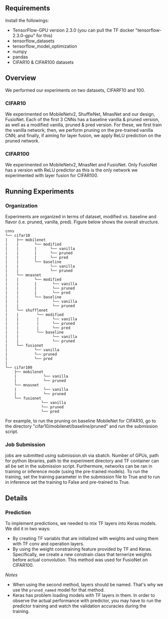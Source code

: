## Requirements

Install the followings:

* TensorFlow-GPU version 2.3.0 (you can pull the TF docker "tensorflow-2.3.0-gpu" for this)
* tensorflow_datasets
* tensorflow_model_optimization
* numpy
* pandas
* CIFAR10 & CIFAR100 datasets



## Overview

We performed our experiments on two datasets, CIFARF10 and 100.

### CIFAR10

We experimented on MobileNetv2, ShuffleNet, MnasNet and our design, FusioNet. Each of the first 3 CNNs has a baseline vanilla & pruned version, as well as a modified
vanilla, pruned & pred version. For these, we first train the vanilla network; then, we perform pruning on the pre-trained vanilla CNN; and finally, if aiming for layer
fusion, we apply  ReLU prediction on the pruned network.

### CIFAR100

We experimented on MobileNetv2, MnasNet and FusioNet. Only FusioNet has a version with ReLU predictor as this is the only network we experimented with layer fusion for
CIFAR100.


## Running Experiments

### Organization

Experiments are organized in terms of dataset, modified vs. baseline and flavor (i.e. pruned, vanilla, pred). Figure below shows the overall structure.

```
cnns
└── cifar10
|    ├── mobilenet
|    |       └── modified
|    |       |      └── vanilla
|    |       |      └── pruned           
|    |       |      └── pred           
|    |       └── baseline
|    |              └── vanilla
|    |              └── pruned           
|    └── mnasnet
|    |       └── modified
|    |       |       └── vanilla
|    |       |       └── pruned           
|    |       |       └── pred           
|    |       └── baseline
|    |               └── vanilla
|    |               └── pruned 
|    └── shufflenet
|    |        └── modified
|    |        |      └── vanilla
|    |        |      └── pruned           
|    |        |      └── pred           
|    |        └── baseline
|    |               └── vanilla
|    |               └── pruned 
|    └── fusionet
|            └── vanilla
|            └── pruned
|            └── pred
|
└── cifar100
    ├── mobilenet
    |            └── vanilla
    |            └── pruned           
    └── mnasnet
    |            └── vanilla
    |            └── pruned 
    └── fusionet
                └── vanilla
                └── pruned 
                └── pred
```

For example, to run the pruning on baseline MobileNet for CIFAR10, go to the directory "cifar10/mobilenet/baseline/pruned" and run the submission script.

### Job Submission

jobs are submitted using submission.sh via sbatch. Number of GPUs, path for python libraries, path to the experiment directory and TF container
can all be set in the submission script. Furthermore, networks can be ran in training or inference mode (using the pre-trained models). To run the training, set the
training parameter in the submission file to True and to run in inference set the training to False and pre-trained to True.


## Details

### Prediction
To implement predictions, we needed to mix TF layers into Keras models. We did it in two ways:
* By creating TF variabls that are initialized with weights and using them with TF conv and operation layers.
* By using the weight constraining feature provided by TF and Keras. Specifically, we create a new constrain 
  class that ternerize weights before actual convolution. This method was used for FusioNet on CIFAR100.

*Notes*

* When using the second method, layers should be named. That's why we use the `pruned_named` model for that method.
* Keras has problem loading models with TF layers in them. In order to observe the actual performance with predictor, you may have to run the predictor training and watch the 
  validation accuracies during the training. 
